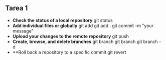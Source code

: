 ## Tarea 1

- **Check the status of a local repository**
git status
- **Add individual files or globally**
git add <file name>
git add .
git commit -m "your message"
- **Upload your changes to the remote repository**
git push <remote> <branch>
- **Create, browse, and delete branches**
git branch <branch name>
git branch
git branch -d <branch name>
- **Roll back a repository to a specific commit
git revert <commit hash>
